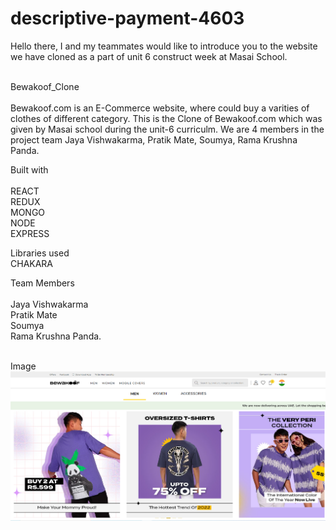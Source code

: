 # descriptive-payment-4603 <br/>
Hello there, I and my teammates would like to introduce you to the website we have cloned as a part of unit 6 construct week at Masai School. <br/> <br/>

Bewakoof_Clone <br/> <br/>
Bewakoof.com is an E-Commerce website, where could buy a varities of clothes of different category. This is the Clone of Bewakoof.com which was given by Masai school during the unit-6 curriculm. We are 4 members in the project team Jaya Vishwakarma, Pratik Mate, Soumya, Rama Krushna Panda. <br/>

Built with <br/> <br/>
REACT <br/>REDUX <br/>MONGO <br/>NODE <br/>EXPRESS <br/>

Libraries used <br/>
CHAKARA <br/>

Team Members <br/> <br/>
Jaya Vishwakarma <br/>
Pratik Mate <br/>
Soumya <br/>
Rama Krushna Panda. <br/> <br/>

Image 
![image](https://github.com/ramakrushnapanda634/descriptive-payment-4603/blob/main/Capture.PNG?raw=true)

